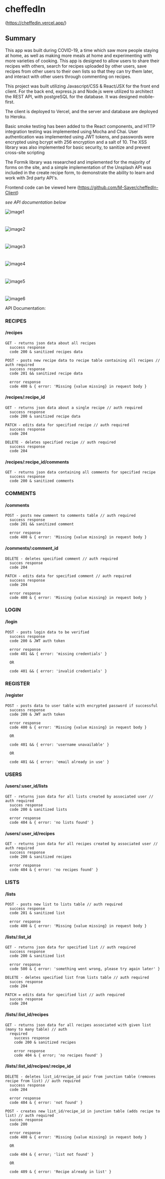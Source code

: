 # cheffedIn

(https://cheffedin.vercel.app/)

## Summary

This app was built during COVID-19, a time which saw more people staying at home, as well as making more meals at home and experimenting with more varieties of cooking. This app is designed to allow users to share their recipes with others, search for recipes uploaded by other users, save recipes from other users to their own lists so that they can try them later, and interact with other users through commenting on recipes.

This project was built utilizing Javascript/CSS & React/JSX for the front end client. For the back end, express.js and Node.js were utilized to architect the REST API, with postgreSQL for the database. It was designed mobile-first.

The client is deployed to Vercel, and the server and database are deployed to Heroku. 

Basic smoke testing has been added to the React components, and HTTP integration testing was implemented using Mocha and Chai. User authentication was implemented using JWT tokens, and passwords were encrypted using bcrypt with 256 encryption and a salt of 10. The XSS library was also implemented for basic security, to sanitize and prevent cross-site scripting

The Formik library was researched and implemented for the majority of forms on the site, and a simple implementation of the Unsplash API was included in the create recipe form, to demonstrate the ability to learn and work with 3rd party API's. 

Frontend code can be viewed here (https://github.com/M-Sayer/cheffedIn-Client)

*see API documentation below*

![image1](./images/image1.png)
# 
![image2](./images/image2.png)
# 
![image3](./images/image3.png)
# 
![image4](./images/image4.png)
# 
![image5](./images/image5.png)
# 
![image6](./images/image6.png)

API Documentation:

### RECIPES

  #### /recipes
    GET - returns json data about all recipes
      success response 
      code 200 & sanitized recipes data

    POST - posts new recipe data to recipe table containing all recipes // auth required
      success response 
      code 201 && sanitized recipe data

      error response
      code 400 & { error: 'Missing {value missing} in request body }

  #### /recipes/:recipe_id
    GET - returns json data about a single recipe // auth required
      success response
      code 200 & sanitized recipe data
      
    PATCH - edits data for specified recipe // auth required
      success response
      code 204

    DELETE - deletes specified recipe // auth required
      success response
      code 204

  #### /recipes/:recipe_id/comments
    GET - returns json data containing all comments for specified recipe
      success response
      code 200 & sanitized comments


### COMMENTS

  #### /comments
    POST - posts new comment to comments table // auth required
      success response
      code 201 && sanitized comment

      error response
      code 400 & { error: 'Missing {value missing} in request body }

  #### /comments/:comment_id
    DELETE - deletes specified comment // auth required
      succes response
      code 204

    PATCH - edits data for specified comment // auth required
      success response
      code 204

      error response
      code 400 & { error: 'Missing {value missing} in request body }


### LOGIN

  #### /login
    POST - posts login data to be verified
      success response
      code 200 & JWT auth token

      error response
      code 401 && { error: 'missing credentials' }

      OR

      code 401 && { error: 'invalid credentials' }


### REGISTER

  #### /register
    POST - posts data to user table with encrypted password if successful
      success response
      code 200 & JWT auth token

      error response
      code 400 & { error: 'Missing {value missing} in request body }

      OR 

      code 401 && { error: 'username unavailable' }

      OR

      code 401 && { error: 'email already in use' }


### USERS

  #### /users/:user_id/lists
    GET - returns json data for all lists created by associated user // auth required
      succes response
      code 200 & sanitized lists

      error response
      code 404 & { error: 'no lists found' }

  #### /users/:user_id/recipes
    GET - returns json data for all recipes created by associated user // auth required
      success response
      code 200 & sanitized recipes

      error response
      code 404 & { error: 'no recipes found' }


### LISTS

  #### /lists
    POST - posts new list to lists table // auth required
      success response
      code 201 & sanitized list

      error response
      code 400 & { error: 'Missing {value missing} in request body }

  #### /lists/:list_id
    GET - returns json data for specified list // auth required
      success response
      code 200 & sanitized list

      error response
      code 500 & { error: 'something went wrong, please try again later' }
    
    DELETE - deletes specified list from lists table // auth required
      succes response
      code 204

    PATCH = edits data for specified list // auth required
      succes response
      code 204

  #### /lists/:list_id/recipes
    GET - returns json data for all recipes associated with given list (many to many table) // auth   
      required
        success response
        code 200 & sanitized recipes

        error response
        code 404 & { error; 'no recipes found' }

  #### /lists/:list_id/recipes/:recipe_id
    DELETE - deletes list_id/recipe_id pair from junction table (removes recipe from list) // auth required
      success response
      code 204

      error response
      code 404 & { error: 'not found' }

    POST - creates new list_id/recipe_id in junction table (adds recipe to list) // auth required
      succes response
      code 200

      error response
      code 400 & { error: 'Missing {value missing} in request body }

      OR

      code 404 & { error; 'list not found' }

      OR 

      code 409 & { error: 'Recipe already in list' }
      


    